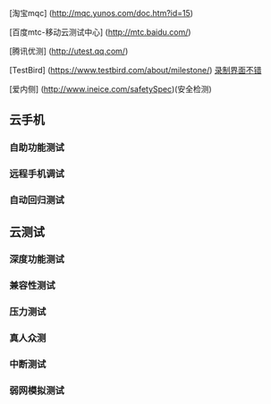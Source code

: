 
[淘宝mqc]
(http://mqc.yunos.com/doc.htm?id=15)

[百度mtc-移动云测试中心]
(http://mtc.baidu.com/)

[腾讯优测]
(http://utest.qq.com/)

[TestBird]
(https://www.testbird.com/about/milestone/)
[录制界面不错](http://docs.testbird.com/guide/autoreplay/#33)

[爱内侧]
(http://www.ineice.com/safetySpec)(安全检测)


## 云手机

### 自助功能测试

### 远程手机调试

### 自动回归测试

## 云测试
### 深度功能测试
### 兼容性测试
### 压力测试
### 真人众测
### 中断测试
### 弱网模拟测试
